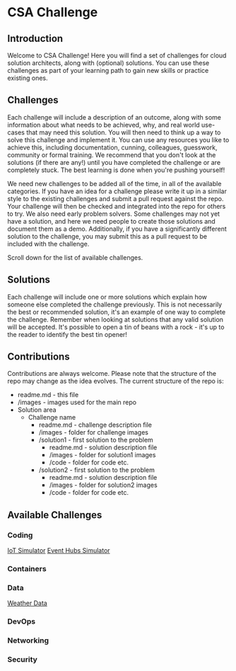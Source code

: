 # CSA Challenge

## Introduction

Welcome to CSA Challenge! Here you will find a set of challenges for cloud solution architects, along with (optional) solutions. You can use these challenges as part of your learning path to gain new skills or practice existing ones.

## Challenges

Each challenge will include a description of an outcome, along with some information about what needs to be achieved, why, and real world use-cases that may need this solution. You will then need to think up a way to solve this challenge and implement it. You can use any resources you like to achieve this, including documentation, cunning, colleagues, guesswork, community or formal training. We recommend that you don't look at the solutions (if there are any!) until you have completed the challenge or are completely stuck. The best learning is done when you're pushing yourself!

We need new challenges to be added all of the time, in all of the available categories. If you have an idea for a challenge please write it up in a similar style to the existing challenges and submit a pull request against the repo. Your challenge will then be checked and integrated into the repo for others to try.
We also need early problem solvers. Some challenges may not yet have a solution, and here we need people to create those solutions and document them as a demo. Additionally, if you have a significantly different solution to the challenge, you may submit this as a pull request to be included with the challenge.

Scroll down for the list of available challenges.

## Solutions

Each challenge will include one or more solutions which explain how someone else completed the challenge previously. This is not necessarily the best or recommended solution, it's an example of one way to complete the challenge. Remember when looking at solutions that any valid solution will be accepted. It's possible to open a tin of beans with a rock - it's up to the reader to identify the best tin opener!

## Contributions

Contributions are always welcome. Please note that the structure of the repo may change as the idea evolves. The current structure of the repo is:
 - readme.md - this file
 - /images - images used for the main repo
 - Solution area
   - Challenge name
     - readme.md - challenge description file
     - /images - folder for challenge images
     - /solution1 - first solution to the problem
       - readme.md - solution description file
       - /images - folder for solution1 images
       - /code - folder for code etc.
     - /solution2 - first solution to the problem
       - readme.md - solution description file
       - /images - folder for solution2 images
       - /code - folder for code etc.

## Available Challenges

### Coding

[IoT Simulator](Coding/IoTSimulator/readme.md)
[Event Hubs Simulator](Coding/EventHubSimulator/readme.md)

### Containers

### Data

[Weather Data](Data/WeatherData/readme.md)

### DevOps

### Networking

### Security